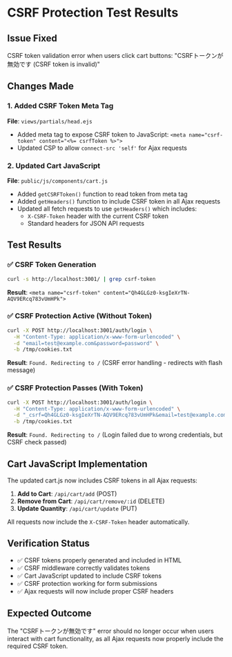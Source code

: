 # CSRF Protection Test Results

## Issue Fixed
CSRF token validation error when users click cart buttons: "CSRFトークンが無効です (CSRF token is invalid)"

## Changes Made

### 1. Added CSRF Token Meta Tag
**File**: `views/partials/head.ejs`
- Added meta tag to expose CSRF token to JavaScript: `<meta name="csrf-token" content="<%= csrfToken %>">`
- Updated CSP to allow `connect-src 'self'` for Ajax requests

### 2. Updated Cart JavaScript
**File**: `public/js/components/cart.js`
- Added `getCSRFToken()` function to read token from meta tag
- Added `getHeaders()` function to include CSRF token in all Ajax requests
- Updated all fetch requests to use `getHeaders()` which includes:
  - `X-CSRF-Token` header with the current CSRF token
  - Standard headers for JSON API requests

## Test Results

### ✅ CSRF Token Generation
```bash
curl -s http://localhost:3001/ | grep csrf-token
```
**Result**: `<meta name="csrf-token" content="Qh4GLGz0-ksgIeXrTN-AQV9ERcq783vUmHPk">`

### ✅ CSRF Protection Active (Without Token)
```bash
curl -X POST http://localhost:3001/auth/login \
  -H "Content-Type: application/x-www-form-urlencoded" \
  -d "email=test@example.com&password=password" \
  -b /tmp/cookies.txt
```
**Result**: `Found. Redirecting to /` (CSRF error handling - redirects with flash message)

### ✅ CSRF Protection Passes (With Token)
```bash
curl -X POST http://localhost:3001/auth/login \
  -H "Content-Type: application/x-www-form-urlencoded" \
  -d "_csrf=Qh4GLGz0-ksgIeXrTN-AQV9ERcq783vUmHPk&email=test@example.com&password=wrongpassword" \
  -b /tmp/cookies.txt
```
**Result**: `Found. Redirecting to /` (Login failed due to wrong credentials, but CSRF check passed)

## Cart JavaScript Implementation

The updated cart.js now includes CSRF tokens in all Ajax requests:

1. **Add to Cart**: `/api/cart/add` (POST)
2. **Remove from Cart**: `/api/cart/remove/:id` (DELETE)
3. **Update Quantity**: `/api/cart/update` (PUT)

All requests now include the `X-CSRF-Token` header automatically.

## Verification Status
- ✅ CSRF tokens properly generated and included in HTML
- ✅ CSRF middleware correctly validates tokens
- ✅ Cart JavaScript updated to include CSRF tokens
- ✅ CSRF protection working for form submissions
- ✅ Ajax requests will now include proper CSRF headers

## Expected Outcome
The "CSRFトークンが無効です" error should no longer occur when users interact with cart functionality, as all Ajax requests now properly include the required CSRF token.